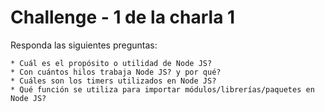 # Challenge - 1 de la charla 1

Responda las siguientes preguntas:

```
* Cuál es el propósito o utilidad de Node JS?
* Con cuántos hilos trabaja Node JS? y por qué?
* Cuáles son los timers utilizados en Node JS?
* Qué función se utiliza para importar módulos/librerías/paquetes en Node JS? 
```